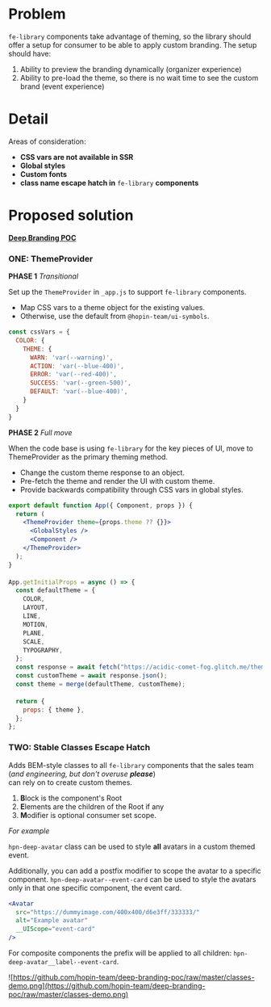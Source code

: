 # Problem

`fe-library`  components take advantage of theming, so the library should offer a setup for consumer to be able to apply custom branding. The setup should have:

1. Ability to preview the branding dynamically (organizer experience)
2. Ability to pre-load the theme, so there is no wait time to see the custom brand (event experience)

# Detail

Areas of consideration:

- **CSS vars are not available in SSR**
- **Global styles**
- **Custom fonts**
- **class name escape hatch in** `fe-library` **components**

# Proposed solution

[**Deep Branding POC**](https://github.com/hopin-team/deep-branding-poc)

### ONE: ThemeProvider

**PHASE 1**  *Transitional*

Set up the `ThemeProvider` in `_app.js` to support `fe-library` components.

- Map CSS vars to a theme object for the existing values.
- Otherwise, use the default from `@hopin-team/ui-symbols`.

```jsx
const cssVars = {
  COLOR: {
    THEME: {
      WARN: 'var(--warning)',
      ACTION: 'var(--blue-400)',
      ERROR: 'var(--red-400)',
      SUCCESS: 'var(--green-500)',
      DEFAULT: 'var(--blue-400)',
    }
  }
}
```

**PHASE 2** *Full move*

When the code base is using `fe-library` for the key pieces of UI, move to ThemeProvider as the primary theming method.

- Change the custom theme response to an object.
- Pre-fetch the theme and render the UI with custom theme.
- Provide backwards compatibility through CSS vars in global styles.

```jsx
export default function App({ Component, props }) {
  return (
    <ThemeProvider theme={props.theme ?? {}}>
      <GlobalStyles />
      <Component />
    </ThemeProvider>
  );
}

App.getInitialProps = async () => {
  const defaultTheme = {
    COLOR,
    LAYOUT,
    LINE,
    MOTION,
    PLANE,
    SCALE,
    TYPOGRAPHY,
  };
  const response = await fetch("https://acidic-comet-fog.glitch.me/theme");
  const customTheme = await response.json();
  const theme = merge(defaultTheme, customTheme);

  return {
    props: { theme },
  };
};
```

### TWO: Stable Classes Escape Hatch

Adds BEM-style classes to all `fe-library` components that the sales team (*and engineering, but don't overuse **please***) can rely on to create custom themes.

1. **B**lock is the component's Root
2. **E**lements are the children of the Root if any
3. **M**odifier is optional consumer set scope.

*For example*

`hpn-deep-avatar` class can be used to style **all** avatars in a custom themed event.

Additionally, you can add a postfix modifier to scope the avatar to a specific component. `hpn-deep-avatar--event-card` can be used to style the avatars only in that one specific component, the event card.

```jsx
<Avatar
  src="https://dummyimage.com/400x400/d6e3ff/333333/"
  alt="Example avatar"
  __UIScope="event-card"
/>
```

For composite components the prefix will be applied to all children: `hpn-deep-avatar__label--event-card`.

![https://github.com/hopin-team/deep-branding-poc/raw/master/classes-demo.png](https://github.com/hopin-team/deep-branding-poc/raw/master/classes-demo.png)
